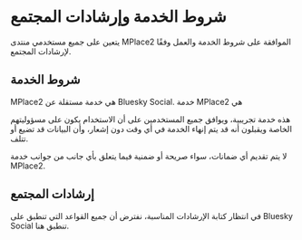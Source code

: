 ﻿# شروط الخدمة وإرشادات المجتمع

يتعين على جميع مستخدمي منتدى MPlace2 الموافقة على شروط الخدمة والعمل وفقًا
لإرشادات المجتمع.

## شروط الخدمة

MPlace2 هي خدمة مستقلة عن Bluesky Social. خدمة MPlace2 هي

هذه خدمة تجريبية، ويوافق جميع المستخدمين على أن الاستخدام يكون على مسؤوليتهم الخاصة
ويقبلون أنه قد يتم إنهاء الخدمة في أي وقت دون إشعار، وأن البيانات قد تضيع
أو تتلف.

لا يتم تقديم أي ضمانات، سواء صريحة أو ضمنية فيما يتعلق بأي جانب من جوانب خدمة MPlace2.

## إرشادات المجتمع

في انتظار كتابة الإرشادات المناسبة، نفترض أن جميع القواعد التي تنطبق على Bluesky Social
تنطبق هنا.
